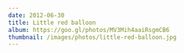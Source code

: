```yaml
---
date: 2012-06-30
title: Little red balloon
album: https://goo.gl/photos/MV3Mih4aaiRsgmCB6
thumbnail: /images/photos/little-red-balloon.jpg
---
```

